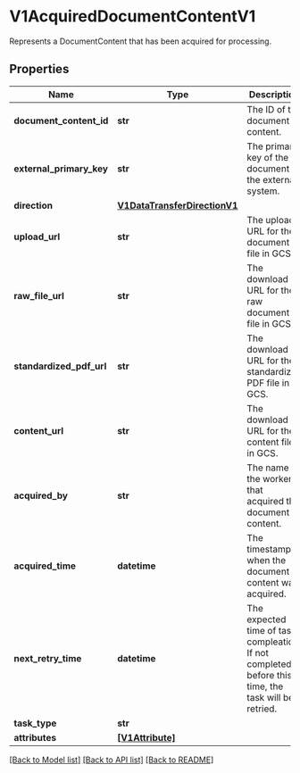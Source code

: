 # V1AcquiredDocumentContentV1

Represents a DocumentContent that has been acquired for processing.
## Properties
Name | Type | Description | Notes
------------ | ------------- | ------------- | -------------
**document_content_id** | **str** | The ID of the document content. | [optional] 
**external_primary_key** | **str** | The primary key of the document in the external system. | [optional] 
**direction** | [**V1DataTransferDirectionV1**](V1DataTransferDirectionV1.md) |  | [optional] 
**upload_url** | **str** | The upload URL for the document file in GCS. | [optional] 
**raw_file_url** | **str** | The download URL for the raw document file in GCS. | [optional] 
**standardized_pdf_url** | **str** | The download URL for the standardized PDF file in GCS. | [optional] 
**content_url** | **str** | The download URL for the content file in GCS. | [optional] 
**acquired_by** | **str** | The name of the worker that acquired the document content. | [optional] 
**acquired_time** | **datetime** | The timestamp when the document content was acquired. | [optional] 
**next_retry_time** | **datetime** | The expected time of task compleation. If not completed before this time, the task will be retried. | [optional] 
**task_type** | **str** |  | [optional] 
**attributes** | [**[V1Attribute]**](V1Attribute.md) |  | [optional] 

[[Back to Model list]](../README.md#documentation-for-models) [[Back to API list]](../README.md#documentation-for-api-endpoints) [[Back to README]](../README.md)


